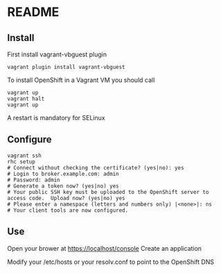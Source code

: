 # README

## Install

First install vagrant-vbguest plugin

    vagrant plugin install vagrant-vbguest

To install OpenShift in a Vagrant VM you should call

    vagrant up
    vagrant halt
    vagrant up
  
A restart is mandatory for SELinux

## Configure

    vagrant ssh
	rhc setup
	# Connect without checking the certificate? (yes|no): yes
    # Login to broker.example.com: admin
	# Password: admin
	# Generate a token now? (yes|no) yes
	# Your public SSH key must be uploaded to the OpenShift server to access code.  Upload now? (yes|no) yes
	# Please enter a namespace (letters and numbers only) |<none>|: ns
    # Your client tools are now configured.
	
## Use

Open your brower at <https://localhost/console>
Create an application

Modify your /etc/hosts or your resolv.conf to point to the OpenShift DNS